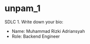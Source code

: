 # unpam_1
SDLC 1.
Write down your bio:

- Name: Muhammad Rizki Adriansyah
- Role: Backend Engineer


